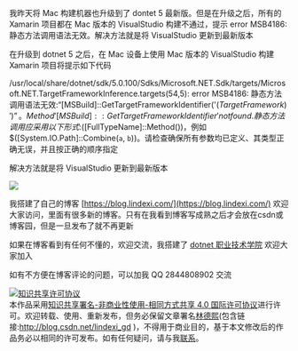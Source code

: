 
我昨天将 Mac 构建机器也升级到了 dontet 5 最新版。但是在升级之后，所有的 Xamarin 项目都在 Mac 版本的 VisualStudio 构建不通过，提示  error MSB4186: 静态方法调用语法无效。解决方法就是将 VisualStudio 更新到最新版本

<!--more-->


<!-- 发布 -->

在升级到 dotnet 5 之后，在 Mac 设备上使用 Mac 版本的 VisualStudio 构建 Xamarin 项目将提示如下代码

/usr/local/share/dotnet/sdk/5.0.100/Sdks/Microsoft.NET.Sdk/targets/Microsoft.NET.TargetFrameworkInference.targets(54,5): error MSB4186: 静态方法调用语法无效:“[MSBuild]::GetTargetFrameworkIdentifier('$(TargetFramework)')”。Method '[MSBuild]::GetTargetFrameworkIdentifier' not found. 静态方法调用应采用以下形式:$([FullTypeName]::Method())，例如 $([System.IO.Path]::Combine(`a`, `b`))。请检查确保所有参数均已定义、其类型正确无误，并且按正确的顺序指定

解决方法就是将 VisualStudio 更新到最新版本

<!-- ![](image/Mac 升级到 dotnet 5 构建 Xamarin 应用失败 error MSB4186 静态方法调用语法无效/Mac 升级到 dotnet 5 构建 Xamarin 应用失败 error MSB4186 静态方法调用语法无效0.png) -->

![](http://image.acmx.xyz/lindexi%2F2020123955448402.jpg)



我搭建了自己的博客 [https://blog.lindexi.com/](https://blog.lindexi.com/) 欢迎大家访问，里面有很多新的博客。只有在我看到博客写成熟之后才会放在csdn或博客园，但是一旦发布了就不再更新

如果在博客看到有任何不懂的，欢迎交流，我搭建了 [dotnet 职业技术学院](https://t.me/dotnet_campus) 欢迎大家加入

如有不方便在博客评论的问题，可以加我 QQ 2844808902 交流

<a rel="license" href="http://creativecommons.org/licenses/by-nc-sa/4.0/"><img alt="知识共享许可协议" style="border-width:0" src="https://licensebuttons.net/l/by-nc-sa/4.0/88x31.png" /></a><br />本作品采用<a rel="license" href="http://creativecommons.org/licenses/by-nc-sa/4.0/">知识共享署名-非商业性使用-相同方式共享 4.0 国际许可协议</a>进行许可。欢迎转载、使用、重新发布，但务必保留文章署名[林德熙](http://blog.csdn.net/lindexi_gd)(包含链接:http://blog.csdn.net/lindexi_gd )，不得用于商业目的，基于本文修改后的作品务必以相同的许可发布。如有任何疑问，请与我[联系](mailto:lindexi_gd@163.com)。